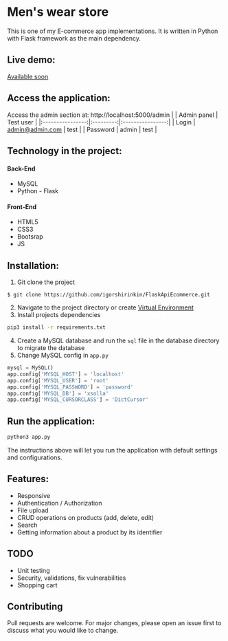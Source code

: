 # Men's wear store
This is one of my E-commerce app implementations. It is written in Python with Flask framework as the main dependency.  

Live demo:
-------------------
[Available soon](Available_soon)  

Access the application:
-------------------

Access the admin section at: http://localhost:5000/admin
|  | Admin panel | Test user |
|:----------------:|:---------:|:----------------:|
| Login | admin@admin.com | test |
| Password | admin | test |

Technology in the project:
-------------------
#### Back-End
- MySQL
- Python - Flask
#### Front-End
- HTML5
- CSS3
- Bootsrap
- JS

Installation:
-------------------
1. Git clone the project 
```
$ git clone https://github.com/igorshirinkin/FlaskApiEcommerce.git
```
2. Navigate to the project directory or create [Virtual Environment](https://docs.python.org/3/tutorial/venv.html)
3. Install projects dependencies
```bash
pip3 install -r requirements.txt
``` 
4. Create a MySQL database and run the `sql` file in the database directory to migrate the database
5. Change MySQL config in `app.py`  
```python
mysql = MySQL()
app.config['MYSQL_HOST'] = 'localhost'
app.config['MYSQL_USER'] = 'root'
app.config['MYSQL_PASSWORD'] = 'password'
app.config['MYSQL_DB'] = 'xsolla'
app.config['MYSQL_CURSORCLASS'] = 'DictCursor'

```
Run the application:
-------------------
```bash
python3 app.py
```
The instructions above will let you run the application with default settings and configurations.

Features:
-------------------
- Responsive
- Authentication / Authorization
- File upload
- CRUD operations on products (add, delete, edit)
- Search
- Getting information about a product by its identifier 

TODO
-------------------
- Unit testing
- Security, validations, fix vulnerabilities
- Shopping cart

Contributing
-------------------
Pull requests are welcome. For major changes, please open an issue first to discuss what you would like to change.

